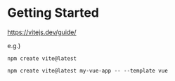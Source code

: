 # Getting Started #

<https://vitejs.dev/guide/>

e.g.)

``` shell
npm create vite@latest
```

``` shell
npm create vite@latest my-vue-app -- --template vue
```
